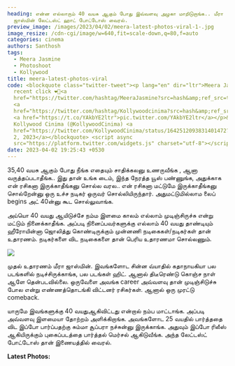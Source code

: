 ```yaml
---
heading: என்ன எல்லாரும் 40 வயசு ஆகும் போது இவ்வளவு அழகா மாறிடுறாங்க.. மீரா
  ஜாஸ்மின் லேட்டஸ்ட் ஹாட் போட்டோஸ் வைரல்.
preview_image: /images/2023/04/02/meera-latest-photos-viral-1-.jpg
image_resize: /cdn-cgi/image/w=640,fit=scale-down,q=80,f=auto
categories: cinema
authors: Santhosh
tags:
  - Meera Jasmine
  - Photoshoot
  - Kollywood
title: meera-latest-photos-viral
code: <blockquote class="twitter-tweet"><p lang="en" dir="ltr">Meera Jasmine
  recent click ❤️‍🔥<a
  href="https://twitter.com/hashtag/MeeraJasmine?src=hash&amp;ref_src=twsrc%5Etfw">#MeeraJasmine</a>
  <a
  href="https://twitter.com/hashtag/Kollywoodcinima?src=hash&amp;ref_src=twsrc%5Etfw">#Kollywoodcinima</a>
  <a href="https://t.co/YAkbYE2ltr">pic.twitter.com/YAkbYE2ltr</a></p>&mdash;
  Kollywood Cinima (@KollywoodCinima) <a
  href="https://twitter.com/KollywoodCinima/status/1642512093831401472?ref_src=twsrc%5Etfw">April
  2, 2023</a></blockquote> <script async
  src="https://platform.twitter.com/widgets.js" charset="utf-8"></script>
date: 2023-04-02 19:25:43 +0530
---
```



35,40 வயசு ஆகும் போது நீங்க எதையும் சாதிக்கலனு உணருவீங்க , ஆனா வருத்தப்படாதீங்க.. இது தான் உங்க டைம், இந்த நேரத்த யூஸ் பண்ணுங்க, அதுக்காக என் ரசிகனா இருக்காதீங்கனு சொல்ல வரல.. என் ரசிகனா மட்டுமே இருக்காதீங்கனு சொல்றேன்னு ஒரு உச்ச நடிகர் ஒருவர் சொல்லியிருந்தார். அதுமட்டுமில்லாம லைப் begins அட் 40ன்னு கூட சொல்லுவாங்க.

அய்யொ 40 வயது ஆயிடுச்சே நம்ம இளமை காலம் எல்லாம் முடிஞ்சிருச்சு என்று மட்டும் நினைக்காதீங்க. அப்படி நினைப்பவர்களுக்கு எல்லாம் 40 வயது தாண்டியும் ஹீரோயின்னா ஜொலித்து கொண்டிருக்கும் முன்னணி நடிகைகள்/நடிகர்கள் தான் உதாரணம். நடிகர்களை விட நடிகைகளை தான் பெரிய உதாரணமா சொல்லணும்.

![](/images/2023/04/02/meera-latest-photos-viral-2-.jpg)

முதல் உதாரணம் மீரா ஜாஸ்மின். இவங்களோட சின்ன வ்யாதில் கதாநாயகியா பல படங்களில் நடிச்சிருக்காங்க, பல படங்கள் ஹிட். ஆனால் திடீரெண்டு கொஞ்ச நாள் ஆளே தென்படவில்லை. ஒருவேளை அவங்க career அவ்வளவு தான் முடிஞ்சிடுச்சு போல என்று எண்ணத்தொடங்கி விட்டனர் ரசிகர்கள். ஆனால் ஒரு முரட்டு comeback.

யாருமே இவங்களுக்கு 40 வயதுஆகிவிட்டது என்றால் நம்ப மாட்டாங்க. அப்படி அவ்வளவு இளமையா தோற்றம் அளிக்கிறாங்க. அவங்களோட 25 வயதில் பார்த்ததை விட இப்போ பார்ப்பதற்கு சும்மா சூப்பரா நச்சுன்னு இருக்காங்க. அதுவும் இப்போ ரிலீஸ் ஆகியிருக்கும் புகைப்படத்தை பார்த்தல் மெர்சல் ஆகிடுவீங்க. அந்த லேட்டஸ்ட்  போட்டோஸ் தான் இணையத்தில் வைரல். 

**L﻿atest Photos:**